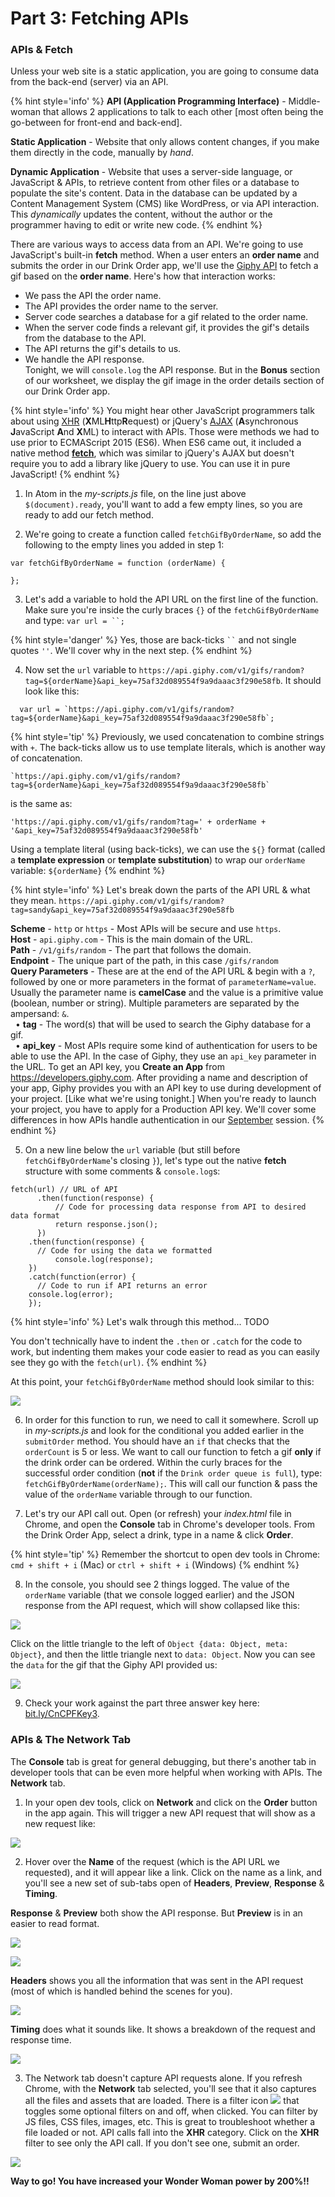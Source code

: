 # Part 3: Fetching APIs

### APIs & Fetch
Unless your web site is a static application, you are going to consume data from the back-end (server) via an API.

{% hint style='info' %}
**API (Application Programming Interface)** - Middle-woman that allows 2 applications to talk to each other [most often being the go-between for front-end and back-end].

**Static Application** - Website that only allows content changes, if you make them directly in the code, manually by _hand_.

**Dynamic Application** - Website that uses a server-side language, or JavaScript & APIs, to retrieve content from other files or a database to populate the site's content. Data in the database can be updated by a Content Management System (CMS) like WordPress, or via API interaction. This _dynamically_ updates the content, without the author or the programmer having to edit or write new code.
{% endhint %}

There are various ways to access data from an API. We're going to use JavaScript's built-in **fetch** method. When a user enters an **order name** and submits the order in our Drink Order app, we'll use the [Giphy API](https://developers.giphy.com) to fetch a gif based on the **order name**. Here's how that interaction works:
- We pass the API the order name.
- The API provides the order name to the server.
- Server code searches a database for a gif related to the order name.
- When the server code finds a relevant gif, it provides the gif's details from the database to the API.
- The API returns the gif's details to us.
- We handle the API response.  
  Tonight, we will `console.log` the API response. But in the **Bonus** section of our worksheet, we display the gif image in the order details section of our Drink Order app.

{% hint style='info' %}
You might hear other JavaScript programmers talk about using [XHR](https://developer.mozilla.org/en-US/docs/Web/API/XMLHttpRequest/Using_XMLHttpRequest) (**X**ML**H**ttp**R**equest) or jQuery's [AJAX](https://www.w3schools.com/xml/ajax_intro.asp) (**A**synchronous **J**avaScript **A**nd **X**ML) to interact with APIs. Those were methods we had to use prior to ECMAScript 2015 (ES6). When ES6 came out, it included a native method **[fetch](https://developer.mozilla.org/en-US/docs/Web/API/Fetch_API/Using_Fetch)**, which was similar to jQuery's AJAX but doesn't require you to add a library like jQuery to use. You can use it in pure JavaScript!
{% endhint %}

  1. In Atom in the _my-scripts.js_ file, on the line just above `$(document).ready`, you'll want to add a few empty lines, so you are ready to add our fetch method.

  2. We're going to create a function called `fetchGifByOrderName`, so add the following to the empty lines you added in step 1:

  ```
  var fetchGifByOrderName = function (orderName) {

  };
  ```

  3. Let's add a variable to hold the API URL on the first line of the function. Make sure you're inside the curly braces `{}` of the `fetchGifByOrderName` and type: `var url = ``; `

  {% hint style='danger' %}
  Yes, those are back-ticks ` `` `  and not single quotes `''`. We'll cover why in the next step.
  {% endhint %}

  4. Now set the `url` variable to `https://api.giphy.com/v1/gifs/random?tag=${orderName}&api_key=75af32d089554f9a9daaac3f290e58fb`. It should look like this:

  ```
    var url = `https://api.giphy.com/v1/gifs/random?tag=${orderName}&api_key=75af32d089554f9a9daaac3f290e58fb`;
  ```

  {% hint style='tip' %}
  Previously, we used concatenation to combine strings with `+`. The back-ticks allow us to use template literals, which is another way of concatenation.

  `` `https://api.giphy.com/v1/gifs/random?tag=${orderName}&api_key=75af32d089554f9a9daaac3f290e58fb` ``

  is the same as:

  `'https://api.giphy.com/v1/gifs/random?tag=' + orderName + '&api_key=75af32d089554f9a9daaac3f290e58fb'`

  Using a template literal (using back-ticks), we can use the `${}` format (called a **template expression** or **template substitution**) to wrap our `orderName` variable: `${orderName}`
  {% endhint %}

  {% hint style='info' %}
  Let's break down the parts of the API URL & what they mean.
  `https://api.giphy.com/v1/gifs/random?tag=sandy&api_key=75af32d089554f9a9daaac3f290e58fb`

  **Scheme** - `http` or `https` - Most APIs will be secure and use `https`.  
  **Host** - `api.giphy.com` - This is the main domain of the URL.  
  **Path** - `/v1/gifs/random` - The part that follows the domain.  
    **Endpoint** - The unique part of the path, in this case `/gifs/random`  
  **Query Parameters** - These are at the end of the API URL & begin with a `?`, followed by one or more parameters in the format of `parameterName=value`. Usually the parameter name is **camelCase** and the value is a primitive value (boolean, number or string). Multiple parameters are separated by the ampersand: `&`.  
  &nbsp;&nbsp;&bull; **tag** - The word(s) that will be used to search the Giphy database for a gif.  
  &nbsp;&nbsp;&bull; **api_key** - Most APIs require some kind of authentication for users to be able to use the API. In the case of Giphy, they use an `api_key` parameter in the URL. To get an API key, you **Create an App** from https://developers.giphy.com. After providing a name and description of your app, Giphy provides you with an API key to use during development of your project. [Like what we're using tonight.] When you're ready to launch your project, you have to apply for a Production API key. We'll cover some differences in how APIs handle authentication in our [September](https://www.eventbrite.com/e/coding-cocktails-september-tickets-33536482522?aff=julyWorksheet) session.
  {% endhint %}

  5. On a new line below the `url` variable (but still before `fetchGifByOrderName`'s closing `}`), let's type out the native **fetch** structure with some comments & `console.log`s:

  ```
  fetch(url) // URL of API
		.then(function(response) {
			// Code for processing data response from API to desired data format
			return response.json();
		})
	  .then(function(response) {
	    // Code for using the data we formatted
			console.log(response);
	  })
	  .catch(function(error) {
	    // Code to run if API returns an error
      console.log(error);
	  });
  ```

  {% hint style='info' %}
  Let's walk through this method... TODO

  You don't technically have to indent the `.then` or `.catch` for the code to work, but indenting them makes your code easier to read as you can easily see they go with the `fetch(url)`.
  {% endhint %}

  At this point, your `fetchGifByOrderName` method should look similar to this:

  ![](/images/fetch-method.png)

  6. In order for this function to run, we need to call it somewhere. Scroll up in _my-scripts.js_ and look for the conditional you added earlier in the `submitOrder` method. You should have an `if` that checks that the `orderCount` is 5 or less. We want to call our function to fetch a gif **only** if the drink order can be ordered. Within the curly braces for the successful order condition (**not** if the `Drink order queue is full`), type: `fetchGifByOrderName(orderName);`. This will call our function & pass the value of the `orderName` variable through to our function.

  7. Let's try our API call out. Open (or refresh) your _index.html_ file in Chrome, and open the **Console** tab in Chrome's developer tools. From the Drink Order App, select a drink, type in a name & click **Order**.

  {% hint style='tip' %}
  Remember the shortcut to open dev tools in Chrome: `cmd + shift + i` (Mac) or `ctrl + shift + i` (Windows)
  {% endhint %}

  8. In the console, you should see 2 things logged. The value of the `orderName` variable (that we console logged earlier) and the JSON response from the API request, which will show collapsed like this:

  ![](/images/console-collapsed.png)

  Click on the little triangle to the left of `Object {data: Object, meta: Object}`, and then the little triangle next to `data: Object`. Now you can see the `data` for the gif that the Giphy API provided us:

  ![](/images/console-expanded.png)

  9. Check your work against the part three answer key here: [bit.ly/CnCPFKey3](http://bit.ly/CnCPFKey3).


### APIs & The Network Tab

The **Console** tab is great for general debugging, but there's another tab in developer tools that can be even more helpful when working with APIs. The **Network** tab.

  1. In your open dev tools, click on **Network** and click on the **Order** button in the app again. This will trigger a new API request that will show as a new request like:

  ![](/images/api-request-network-tab.png)

  2. Hover over the **Name** of the request (which is the API URL we requested), and it will appear like a link. Click on the name as a link, and you'll see a new set of sub-tabs open of **Headers**, **Preview**, **Response** & **Timing**.

  **Response** & **Preview** both show the API response. But **Preview** is in an easier to read format.

  ![](/images/network-api-response-tab.png)

  ![](/images/network-api-preview-tab.png)

  **Headers** shows you all the information that was sent in the API request (most of which is handled behind the scenes for you).

  ![](/images/network-api-headers-tab.gif)

  **Timing** does what it sounds like. It shows a breakdown of the request and response time.

  ![](/images/network-api-timing-tab.png)

  3. The Network tab doesn't capture API requests alone. If you refresh Chrome, with the **Network** tab selected, you'll see that it also captures all the files and assets that are loaded. There is a filter icon ![](/images/filter-icon.png) that toggles some optional filters on and off, when clicked. You can filter by JS files, CSS files, images, etc. This is great to troubleshoot whether a file loaded or not. API calls fall into the **XHR** category. Click on the **XHR** filter to see only the API call. If you don't see one, submit an order.

  ![](/images/network-tab-filter.gif)

**Way to go! You have increased your Wonder Woman power by 200%!!**
